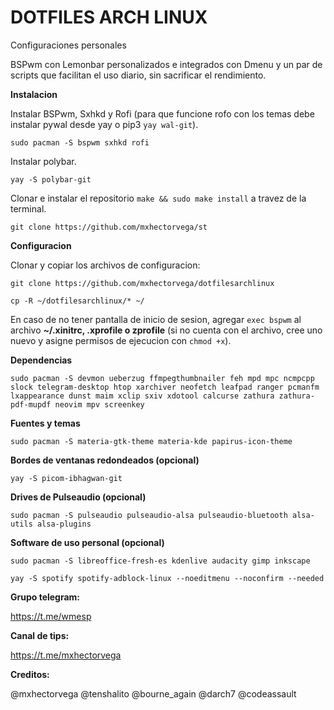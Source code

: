 # DOTFILES ARCH LINUX
Configuraciones personales

BSPwm con Lemonbar personalizados e integrados con Dmenu y un par de scripts que facilitan el uso diario, sin sacrificar el rendimiento.

**Instalacion**

Instalar BSPwm, Sxhkd y Rofi (para que funcione rofo con los temas debe instalar pywal desde yay o pip3 `yay wal-git`).

```
sudo pacman -S bspwm sxhkd rofi
```

Instalar polybar.

```
yay -S polybar-git
```

Clonar e instalar el repositorio `make && sudo make install` a travez de la terminal.

```
git clone https://github.com/mxhectorvega/st
```

**Configuracion**

Clonar y copiar los archivos de configuracion:

```
git clone https://github.com/mxhectorvega/dotfilesarchlinux

cp -R ~/dotfilesarchlinux/* ~/
```

En caso de no tener pantalla de inicio de sesion, agregar `exec bspwm` al
archivo **~/.xinitrc, .xprofile o zprofile** (si no cuenta con el archivo, cree uno nuevo y asigne
permisos de ejecucion con `chmod +x`).

**Dependencias**

```
sudo pacman -S devmon ueberzug ffmpegthumbnailer feh mpd mpc ncmpcpp slock telegram-desktop htop xarchiver neofetch leafpad ranger pcmanfm lxappearance dunst maim xclip sxiv xdotool calcurse zathura zathura-pdf-mupdf neovim mpv screenkey

```

**Fuentes y temas**

```
sudo pacman -S materia-gtk-theme materia-kde papirus-icon-theme
```

**Bordes de ventanas redondeados (opcional)**

```
yay -S picom-ibhagwan-git
```

**Drives de Pulseaudio (opcional)**

```
sudo pacman -S pulseaudio pulseaudio-alsa pulseaudio-bluetooth alsa-utils alsa-plugins
```

**Software de uso personal (opcional)**

```
sudo pacman -S libreoffice-fresh-es kdenlive audacity gimp inkscape

yay -S spotify spotify-adblock-linux --noeditmenu --noconfirm --needed
```

**Grupo telegram:**

https://t.me/wmesp


**Canal de tips:**

https://t.me/mxhectorvega


**Creditos:**

@mxhectorvega @tenshalito @bourne_again @darch7 @codeassault
